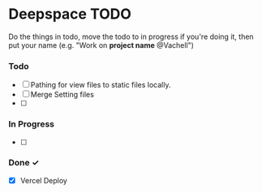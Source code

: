 # Deepspace TODO

Do the things in todo, move the todo to in progress if you're doing it, then put your name (e.g. "Work on **project name** @Vachell")

### Todo

- [ ] Pathing for view files to static files locally.
- [ ] Merge Setting files
- [ ] 

### In Progress

- [ ] 

### Done ✓

- [x] Vercel Deploy
